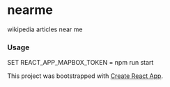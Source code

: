 # nearme

wikipedia articles near me

### Usage

SET REACT_APP_MAPBOX_TOKEN = <token>
npm run start

This project was bootstrapped with [Create React App](https://github.com/facebook/create-react-app).
